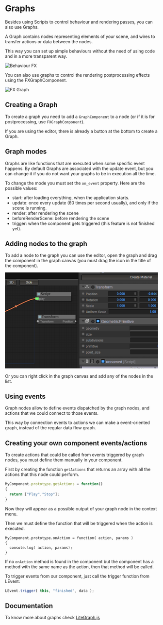 # Graphs #

Besides using Scripts to control behaviour and rendering passes, you can also use Graphs.

A Graph contains nodes representing elements of your scene, and wires to transfer actions or data between the nodes.

This way you can set up simple behaviours without the need of using code and in a more transparent way.

![Behaviour FX](imgs/example-behaviour-graph.png "Behaviour Graph")

You can also use graphs to control the rendering postprocessing effects using the FXGraphComponent.

![FX Graph](imgs/example-fx-graph.png "FX Graph")

## Creating a Graph

To create a graph you need to add a ```GraphComponent``` to a node (or if it is for postprocessing, use ```FXGraphComponent```).

If you are using the editor, there is already a button at the bottom to create a Graph.

## Graph modes

Graphs are like functions that are executed when some specific event happens. By default Graphs are associated with the update event, but you can change it if you do not want your graphs to be in execution all the time.

To change the mode you must set the ```on_event``` property. Here are the possible values:

- start: after loading everything, when the application starts.
- update: once every update (60 times per second usually), and only if the scene is running.
- render: after rendering the scene
- beforeRenderScene: before rendering the scene
- trigger: when the component gets triggered (this feature is not finished yet).

## Adding nodes to the graph

To add a node to the graph you can use the editor, open the graph and drag the component in the graph canvas (you must drag the icon in the title of the component).

![Graph node creation](imgs/create-graphnode-from-component.gif "Creating a graph node")


Or you can right click in the graph canvas and add any of the nodes in the list.

## Using events

Graph nodes allow to define events dispatched by the graph nodes, and actions that we could connect to those events.

This way by connection events to actions we can make a event-oriented graph, instead of the regular data flow graph.

## Creating your own component events/actions

To create actions that could be called from events triggered by graph nodes, you must define them manually in your component.

First by creating the function ```getActions``` that returns an array with all the actions that this node could perform.

```js
MyComponent.prototype.getActions = function()
{
  return ["Play","Stop"];
}
```

Now they will appear as a possible output of your graph node in the context menu.

Then we must define the function that will be triggered when the action is executed.

```
MyComponent.prototype.onAction = function( action, params )
{
  console.log( action, params);
}
```

If no ```onAction``` method is found in the component but the component has a method with the same name as the action, then that method will be called.

To trigger events from our component, just call the trigger function from LEvent:

```js
LEvent.trigger( this, "finished", data );
```

## Documentation

To know more about graphs check [LiteGraph.js](https://github.com/jagenjo/litegraph.js)
